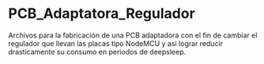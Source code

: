 # PCB_Adaptatora_Regulador
Archivos para la fabricación de una PCB adaptadora con el fin de cambiar el regulador que llevan las placas tipo NodeMCU y asi lograr reducir drasticamente su consumo en periodos de deepsleep.
